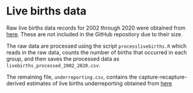 
# Live births data

Raw live births data records for 2002 through 2020 were obtained from [here](https://opendatasus.saude.gov.br/dataset/sistema-de-informacao-sobre-nascidos-vivos-sinasc). These are not included in the GitHub repository due to their size.

The raw data are processed using the script `processlivebirths.R` which reads in the raw data, counts the number of births that occurred in each group, and then saves the processed data as `livebirths_processed_2002_2020.csv`.

The remaining file, `underreporting.csv`, contains the capture-recapture-derived estimates of live births underreporting obtained from [here](https://biblioteca.ibge.gov.br/index.php/b%20catalogo?view=detalhes&id=2101978.)